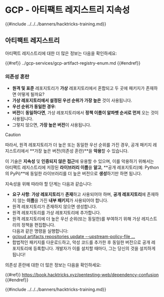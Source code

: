 # GCP - 아티팩트 레지스트리 지속성

{{#include ../../../banners/hacktricks-training.md}}

## 아티팩트 레지스트리

아티팩트 레지스트리에 대한 더 많은 정보는 다음을 확인하세요:

{{#ref}}
../gcp-services/gcp-artifact-registry-enum.md
{{#endref}}

### 의존성 혼란

- **원격 및 표준** 레포지토리가 **가상** 레포지토리에서 혼합되고 두 곳에 패키지가 존재하면 어떻게 될까요?
- **가상 레포지토리에서 설정된 우선 순위가 가장 높은** 것이 사용됩니다.
- **우선 순위가 동일한 경우**:
- **버전**이 **동일하다면**, 가상 레포지토리에서 **정책 이름이 알파벳 순서로 먼저** 오는 것이 사용됩니다.
- 그렇지 않으면, **가장 높은 버전**이 사용됩니다.

> [!CAUTION]
> 따라서, 원격 레포지토리가 더 높은 또는 동일한 우선 순위를 가진 경우, 공개 패키지 레지스트리에서 **가장 높은 버전(의존성 혼란)**을 **악용**할 수 있습니다.

이 기술은 **지속성** 및 **인증되지 않은 접근**에 유용할 수 있으며, 이를 악용하기 위해서는 아티팩트 레지스트리에 저장된 **라이브러리 이름**을 **알고**, **공개 레포지토리(예: Python의 PyPi)**에 동일한 라이브러리를 더 높은 버전으로 **생성**하기만 하면 됩니다.

지속성을 위해 따라야 할 단계는 다음과 같습니다:

- **요구 사항**: **가상 레포지토리**가 **존재**하고 사용되어야 하며, **공개 레포지토리**에 존재하지 않는 **이름**을 가진 **내부 패키지**가 사용되어야 합니다.
- 원격 레포지토리가 존재하지 않으면 생성합니다.
- 원격 레포지토리를 가상 레포지토리에 추가합니다.
- 원격 레포지토리에 더 높은 우선 순위(또는 동일한)를 부여하기 위해 가상 레지스트리의 정책을 편집합니다.\
다음과 같은 명령을 실행합니다:
- [gcloud artifacts repositories update --upstream-policy-file ...](https://cloud.google.com/sdk/gcloud/reference/artifacts/repositories/update#--upstream-policy-file)
- 합법적인 패키지를 다운로드하고, 악성 코드를 추가한 후 동일한 버전으로 공개 레포지토리에 등록합니다. 개발자가 이를 설치할 때마다, 그는 당신의 것을 설치하게 됩니다!

의존성 혼란에 대한 더 많은 정보는 다음을 확인하세요:

{{#ref}}
https://book.hacktricks.xyz/pentesting-web/dependency-confusion
{{#endref}}

{{#include ../../../banners/hacktricks-training.md}}
